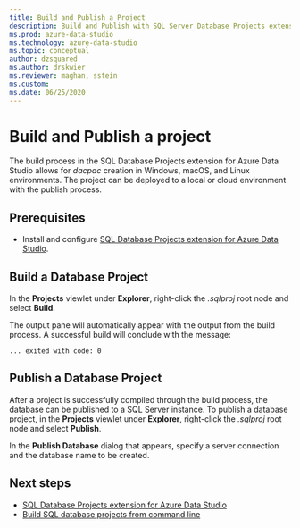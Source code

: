 ```yaml
---
title: Build and Publish a Project
description: Build and Publish with SQL Server Database Projects extension
ms.prod: azure-data-studio
ms.technology: azure-data-studio
ms.topic: conceptual
author: dzsquared
ms.author: drskwier
ms.reviewer: maghan, sstein
ms.custom: 
ms.date: 06/25/2020
---
```


# Build and Publish a project

The build process in the SQL Database Projects extension for Azure Data Studio allows for *dacpac* creation in Windows, macOS, and Linux environments. The project can be deployed to a local or cloud environment with the publish process.

## Prerequisites

- Install and configure [SQL Database Projects extension for Azure Data Studio](sql-database-project-extension.md).

## Build a Database Project

 In the **Projects** viewlet under **Explorer**, right-click the *.sqlproj* root node and select **Build**.

 The output pane will automatically appear with the output from the build process.  A successful build will conclude with the message: 

 ``` ... exited with code: 0 ```

## Publish a Database Project

After a project is successfully compiled through the build process, the database can be published to a SQL Server instance. To publish a database project, in the **Projects** viewlet under **Explorer**, right-click the *.sqlproj* root node and select **Publish**.

In the **Publish Database** dialog that appears, specify a server connection and the database name to be created.

## Next steps

- [SQL Database Projects extension for Azure Data Studio](sql-database-project-extension.md)
- [Build SQL database projects from command line](sql-database-project-extension-build-from-command-line.md)
